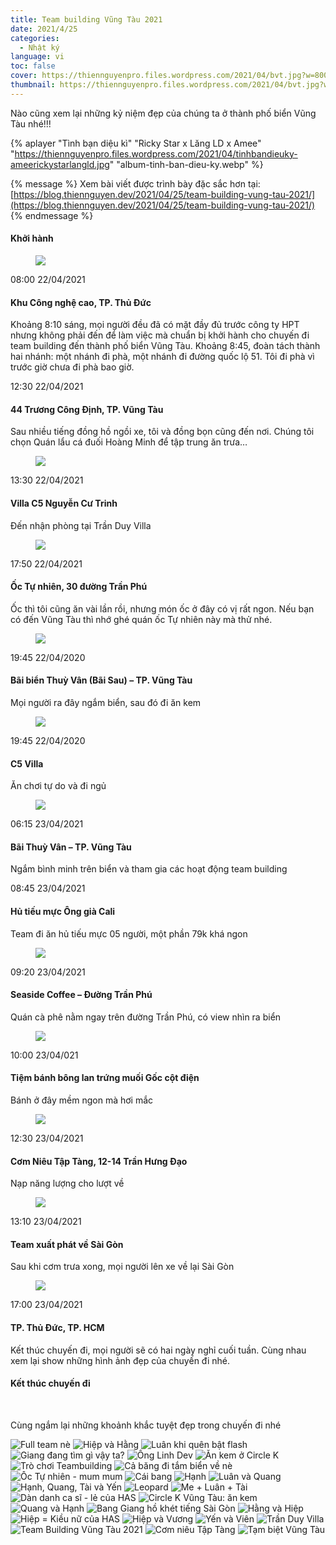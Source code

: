 ```yaml
---
title: Team building Vũng Tàu 2021
date: 2021/4/25
categories:
  - Nhật ký
language: vi
toc: false
cover: https://thiennguyenpro.files.wordpress.com/2021/04/bvt.jpg?w=800
thumbnail: https://thiennguyenpro.files.wordpress.com/2021/04/bvt.jpg?w=300
---
```


Nào cũng xem lại những kỷ niệm đẹp của chúng ta ở thành phố biển Vũng Tàu nhé!!!

{% aplayer "Tình bạn diệu kì" "Ricky Star x Lăng LD x Amee" "https://thiennguyenpro.files.wordpress.com/2021/04/tinhbandieuky-ameerickystarlangld.jpg" "album-tinh-ban-dieu-ky.webp" %}

{% message %}
  Xem bài viết được trình bày đặc sắc hơn tại: [https://blog.thiennguyen.dev/2021/04/25/team-building-vung-tau-2021/](https://blog.thiennguyen.dev/2021/04/25/team-building-vung-tau-2021/)
{% endmessage %}

<!-- more -->

<div class="card-content">
   <h4 class="tag is-primary">Khởi hành</h4>
   <div class="timeline">
      <article class="media">
         <figure class="media-left image is-64x64">
              <a class="gallery-item" href="https://thiennguyen.icu/wp-content/uploads/2021/04/Team-building-Vung-Tau-2021-000.jpg"><img src="https://thiennguyenpro.files.wordpress.com/2021/08/team-building-vung-tau-2021-000.jpg?w=128"></a>
          </figure>
         <div class="media-content">
            <p class="title"><time datetime="2021-04-22T08:00:00.000Z">08:00 22/04/2021</time></p>
            <h4>Khu Công nghệ cao, TP. Thủ Đức</h4>
            <p>
              Khoảng 8:10 sáng, mọi người đều đã có mặt đầy đủ trước công ty HPT nhưng không phải đến để làm việc mà chuẩn bị khởi hành cho chuyến đi team building đến thành phố biển Vũng Tàu. Khoảng 8:45, đoàn tách thành hai nhánh: một nhánh đi phà, một nhánh đi đường quốc lộ 51. Tôi đi phà vì trước giờ chưa đi phà bao giờ.
            </p>
         </div>
      </article>
      <article class="media">
         <div class="media-content">
            <p class="title"><time datetime="2021-04-22T12:30:00.000Z">12:30 22/04/2021</p>
            <h4>44 Trương Công Định, TP. Vũng Tàu</h4>
            <p>
              Sau nhiều tiếng đồng hồ ngồi xe, tôi và đồng bọn cũng đến nơi. Chúng tôi chọn Quán lẩu cá đuối Hoàng Minh để tập trung ăn trưa…
            </p>
         </div>
      </article>
      <article class="media">
         <figure class="media-left image is-64x64">
              <a class="gallery-item" href="https://blog.thiennguyen.icu/wp-content/uploads/2021/04/DSC087581-min-768x512.jpg"><img src="https://thiennguyenpro.files.wordpress.com/2021/08/dsc087581-min-768x512-1.jpg?w=128"></a>
          </figure>
         <div class="media-content">
            <p class="title"><time datetime="2021-04-22T13:30:00.000Z">13:30 22/04/2021</time></p>
            <h4>Villa C5 Nguyễn Cư Trinh</h4>
            <p>
              Đến nhận phòng tại Trần Duy Villa
            </p>
         </div>
      </article>
       <article class="media">
         <figure class="media-left image is-64x64">
              <a class="gallery-item" href="https://blog.thiennguyen.icu/wp-content/uploads/2021/04/Team-building-Vung-Tau-2021-Oc-Tu-Nhien-768x512.jpg"><img src="https://thiennguyenpro.files.wordpress.com/2021/08/team-building-vung-tau-2021-oc-tu-nhien-768x512-1.jpg?w=128"></a>
          </figure>
         <div class="media-content">
            <p class="title"><time datetime="2021-04-22T17:50:00.000Z">17:50 22/04/2021</time></p>
            <h4>Ốc Tự nhiên, 30 đường Trần Phú</h4>
            <p>
              Ốc thì tôi cũng ăn vài lần rồi, nhưng món ốc ở đây có vị rất ngon. Nếu bạn có đến Vũng Tàu thì nhớ ghé quán ốc Tự nhiên này mà thử nhé.
            </p>
         </div>
      </article>
      <article class="media">
         <figure class="media-left image is-64x64">
            <a class="gallery-item" href="https://blog.thiennguyen.icu/wp-content/uploads/2021/04/Team-building-Vung-Tau-2021-Bai-Sau-768x512.jpg"><img src="https://thiennguyenpro.files.wordpress.com/2021/08/team-building-vung-tau-2021-bai-sau-768x512-1.jpg?w=128"></a>
         </figure>
         <div class="media-content">
            <p class="title"><time datetime="2021-04-22T19:45:00.000Z">19:45 22/04/2020</time></p>
            <h4>Bãi biển Thuỳ Vân (Bãi Sau) – TP. Vũng Tàu</h4>
            <p>
            Mọi người ra đây ngắm biển, sau đó đi ăn kem
            </p>
         </div>
      </article>
      <article class="media">
         <figure class="media-left image is-64x64">
            <a class="gallery-item" href="https://blog.thiennguyen.icu/wp-content/uploads/2021/04/team-building-vung-tau-2021-song-bai-villa-c5-min-768x511.jpg"><img src="https://thiennguyenpro.files.wordpress.com/2021/08/team-building-vung-tau-2021-song-bai-villa-c5-min-768x511-1.jpg?w=128"></a>
         </figure>
         <div class="media-content">
            <p class="title"><time datetime="2021-04-22T19:45:00.000Z">19:45 22/04/2020</time></p>
            <h4>C5 Villa</h4>
            <p>
            Ăn chơi tự do và đi ngủ
            </p>
         </div>
      </article>
      <article class="media">
         <figure class="media-left image is-64x64">
            <a class="gallery-item" href="https://blog.thiennguyen.icu/wp-content/uploads/2021/04/team-building-vung-tau-2021-tro-choi-01-w800-768x512.jpg"><img src="https://thiennguyenpro.files.wordpress.com/2021/08/team-building-vung-tau-2021-tro-choi-01-w800-768x512-1.jpg?w=128"></a>
         </figure>
         <div class="media-content">
            <p class="title"><time datetime="2021-04-23T06:15:00.000Z">06:15 23/04/2021</time></p>
            <h4>Bãi Thuỳ Vân – TP. Vũng Tàu</h4>
            <p>
            Ngắm bình minh trên biển và tham gia các hoạt động team building
            </p>
         </div>
      </article>
      <article class="media">
         <div class="media-content">
            <p class="title"><time datetime="2021-04-23T08:45:00.000Z">08:45 23/04/2021</time></p>
            <h4>Hủ tiếu mực Ông già Cali</h4>
            <p>
            Team đi ăn hủ tiếu mực 05 người, một phần 79k khá ngon
            </p>
         </div>
      </article>
      <article class="media">
         <figure class="media-left image is-64x64">
            <a class="gallery-item" href="https://blog.thiennguyen.dev/wp-content/uploads/2021/04/seaside-coffee-vung-tau-768x576.jpg"><img src="https://thiennguyenpro.files.wordpress.com/2021/08/seaside-coffee-vung-tau-768x576-1.jpg?w=128"></a>
         </figure>
         <div class="media-content">
            <p class="title"><time datetime="2021-04-23T09:20:00.000Z">09:20 23/04/2021</time></p>
            <h4>Seaside Coffee – Đường Trần Phú</h4>
            <p>
            Quán cà phê nằm ngay trên đường Trần Phú, có view nhìn ra biển
            </p>
         </div>
      </article>
      <article class="media">
         <figure class="media-left image is-64x64">
            <a class="gallery-item" href="https://blog.thiennguyen.dev/wp-content/uploads/2021/04/Goc-cot-dien-TP-vung-tau-768x576.jpg"><img src="https://thiennguyenpro.files.wordpress.com/2021/08/goc-cot-dien-tp-vung-tau-768x576-1.jpg?w=128"></a>
         </figure>
         <div class="media-content">
            <p class="title"><time datetime="2021-04-23T10:00:00.000Z">10:00 23/04/021</time></p>
            <h4>Tiệm bánh bông lan trứng muối Gốc cột điện</h4>
            <p>
            Bánh ở đây mềm ngon mà hơi mắc
            </p>
         </div>
      </article>
      <article class="media">
         <figure class="media-left image is-64x64">
            <a class="gallery-item" href="https://blog.thiennguyen.dev/wp-content/uploads/2021/04/DSC09228-768x512.jpg"><img src="https://thiennguyenpro.files.wordpress.com/2021/08/dsc09228-768x512-1.jpg?w=128"></a>
         </figure>
         <div class="media-content">
            <p class="title"><time datetime="2021-04-23T12:30:00.000Z">12:30 23/04/2021</time></p>
            <h4>Cơm Niêu Tập Tàng, 12-14 Trần Hưng Đạo</h4>
            <p>
            Nạp năng lượng cho lượt về
            </p>
         </div>
      </article>
      <article class="media">
         <figure class="media-left image is-64x64">
            <a class="gallery-item" href="https://blog.thiennguyen.dev/wp-content/uploads/2021/04/DSC09249-768x512.jpg"><img src="https://thiennguyenpro.files.wordpress.com/2021/04/dsc09249.jpg?w=128"></a>
         </figure>
         <div class="media-content">
            <p class="title"><time datetime="2021-04-23T13:10:00.000Z">13:10 23/04/2021</time></p>
            <h4>Team xuất phát về Sài Gòn</h4>
            <p>
            Sau khi cơm trưa xong, mọi người lên xe về lại Sài Gòn
            </p>
         </div>
      </article>
      <article class="media">
         <figure class="media-left image is-64x64">
            <a class="gallery-item" href="https://blog.thiennguyen.dev/wp-content/uploads/2021/04/BVT-720x404.jpg"><img src="https://blog.thiennguyen.dev/wp-content/uploads/2021/04/BVT-720x404.jpg?w=128"></a>
         </figure>
         <div class="media-content">
            <p class="title"><time datetime="2021-04-23T17:00:00.000Z">17:00 23/04/2021</time></p>
            <h4>TP. Thủ Đức, TP. HCM</h4>
            <p>
            Kết thúc chuyến đi, mọi người sẽ có hai ngày nghỉ cuối tuần. Cùng nhau xem lại show những hình ảnh đẹp của chuyến đi nhé.
            </p>
         </div>
      </article>
      <article class="media">
         <h4 class="tag is-danger">Kết thúc chuyến đi</h4>
      </article>
   </div>
   <br />
</div>


Cùng ngắm lại những khoảnh khắc tuyệt đẹp trong chuyến đi nhé
<div class="justified-gallery">

![Full team nè](https://thiennguyenpro.files.wordpress.com/2021/04/dsc09080-1.jpg?w=800)
![Hiệp và Hằng](https://thiennguyenpro.files.wordpress.com/2021/04/dsc09068.jpg?w=800)
![Luân khi quên bật flash](https://thiennguyenpro.files.wordpress.com/2021/04/dsc09073.jpg?w=800)
![Giang đang tìm gì vậy ta?](https://thiennguyenpro.files.wordpress.com/2021/04/dsc09075-1.jpg?w=800)
![Ông Linh Dev](https://thiennguyenpro.files.wordpress.com/2021/04/dsc09078-1.jpg?w=800)
![Ăn kem ở Circle K](https://thiennguyenpro.files.wordpress.com/2021/04/dsc08849.jpg?w=800)
![Trò chơi Teambuilding](https://thiennguyenpro.files.wordpress.com/2021/04/20210423_070007.jpg?w=800)
![Cả băng đi tắm biển về nè](https://thiennguyenpro.files.wordpress.com/2021/04/20210423_073839.jpg?w=800)
![Ốc Tự nhiên - mum mum](https://thiennguyenpro.files.wordpress.com/2021/04/dsc08777.jpg?w=800)
![Cái bang](https://thiennguyenpro.files.wordpress.com/2021/04/dsc08743.jpg?w=800)
![Hạnh](https://thiennguyenpro.files.wordpress.com/2021/04/dsc08744-1.jpg?w=800)
![Luân và Quang](https://thiennguyenpro.files.wordpress.com/2021/04/dsc08892.jpg?w=800)
![Hạnh, Quang, Tài và Yến](https://thiennguyenpro.files.wordpress.com/2021/04/dsc08828.jpg?w=800)
![Leopard](https://thiennguyenpro.files.wordpress.com/2021/04/dsc08826.jpg?w=800)
![Me + Luân + Tài](https://thiennguyenpro.files.wordpress.com/2021/04/dsc08861.jpg?w=800)
![Dàn danh ca sĩ - lẻ của HAS](https://thiennguyenpro.files.wordpress.com/2021/04/dsc08946.jpg?w=800)
![Circle K Vũng Tàu: ăn kem](https://thiennguyenpro.files.wordpress.com/2021/04/dsc08887.jpg?w=800)
![Quang và Hạnh](https://thiennguyenpro.files.wordpress.com/2021/04/dsc09221.jpg?w=800)
![Bang Giang hồ khét tiếng Sài Gòn](https://thiennguyenpro.files.wordpress.com/2021/04/dsc08982.jpg?w=800)
![Hằng và Hiệp](https://thiennguyenpro.files.wordpress.com/2021/04/dsc09067-2.jpg?w=800)
![Hiệp = Kiều nữ của HAS](https://thiennguyenpro.files.wordpress.com/2021/04/dsc09144.jpg?w=800)
![Hiệp và Vương](https://thiennguyenpro.files.wordpress.com/2021/04/dsc08769.jpg?w=800)
![Yến và Viên](https://thiennguyenpro.files.wordpress.com/2021/04/dsc08809.jpg?w=800)
![Trần Duy Villa](https://thiennguyenpro.files.wordpress.com/2021/04/dsc08953.jpg?w=800)
![Team Building Vũng Tàu 2021](https://thiennguyenpro.files.wordpress.com/2021/04/dsc09208.jpg?w=800)
![Cơm niêu Tập Tàng](https://thiennguyenpro.files.wordpress.com/2021/04/dsc09228.jpg?w=800)
![Tạm biệt Vũng Tàu](https://thiennguyenpro.files.wordpress.com/2021/04/dsc09249.jpg?w=800)

</div>
